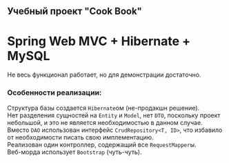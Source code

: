 ## Учебный проект "Cook Book"
Spring Web MVC + Hibernate + MySQL
===========================
Не весь функционал работает, но для демонстрации достаточно.
### Особенности реализации:
Структура базы создается `Hibernate`ом (не-продакшн решение).  
Нет разделения сущностей на `Entity` и `Model`, нет `DTO`, поскольку проект небольшой, и это не является необходимостью в данном случае.  
Вместо `DAO` использован интерфейс `CrudRepository<T, ID>`, что избавило от необходимости писать свою имплементацию.  
Реализован один контроллер, содержащий все `RequestMapper`ы.  
Веб-морда использует `Bootstrap` (чуть-чуть).